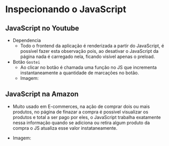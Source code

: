 # Inspecionando o JavaScript
## JavaScript no Youtube
- Dependencia
    -  Todo o frontend da aplicação é renderizada a partir do JavaScript, é possível fazer esta observação pois, ao desativar o JavaScript da página nada é carregado nela, ficando visível apenas o preload.
- Botão `Gostei`
    - Ao clicar no botão é chamada uma função no JS que incrementa instantaneamente a quantidade de marcações no botão.
    - Imagem:
    

## JavaScript na Amazon
- Muito usado em E-commerces, na ação de comprar dois ou mais produtos, no página de finazar a compra é possivel visualizar os produtos e total a ser pago por eles, o JavaScript trabalha exatamente nessa informação quando se adiciona ou retira algum produto da compra o JS atualiza esse valor instataneamente.

- Imagem:
